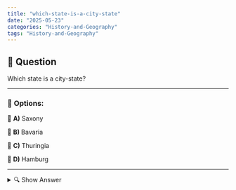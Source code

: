 ```yaml
---
title: "which-state-is-a-city-state"
date: "2025-05-23"
categories: "History-and-Geography"
tags: "History-and-Geography"
---
```


## 📌 **Question**

Which state is a city-state?



---

### 📝 **Options:**

🔘 **A)** Saxony

🔘 **B)** Bavaria

🔘 **C)** Thuringia

🔘 **D)** Hamburg

---

<details>
  <summary>🔍 Show Answer</summary>

  <p>
💡  <b>Correct Answer:</b>  d
  </p>
  <p>
    📖<b>Explanation:</b>
    
  </p>
</details>
